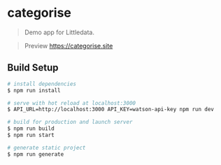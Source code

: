 # categorise

> Demo app for Littledata.

> Preview https://categorise.site

## Build Setup

``` bash
# install dependencies
$ npm run install

# serve with hot reload at localhost:3000
$ API_URL=http://localhost:3000 API_KEY=watson-api-key npm run dev

# build for production and launch server
$ npm run build
$ npm run start

# generate static project
$ npm run generate
```
